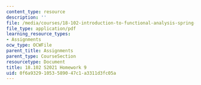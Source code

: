 ```yaml
---
content_type: resource
description: ''
file: /media/courses/18-102-introduction-to-functional-analysis-spring-2021/0f6a93291053589047c1a3311d3fc05a_MIT18_102s21_hw9.pdf
file_type: application/pdf
learning_resource_types:
- Assignments
ocw_type: OCWFile
parent_title: Assignments
parent_type: CourseSection
resourcetype: Document
title: 18.102 S2021 Homework 9
uid: 0f6a9329-1053-5890-47c1-a3311d3fc05a
---
```

